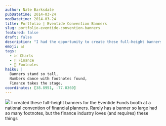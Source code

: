 ```yaml
---
author: Nate Barksdale
pubDatetime: 2014-03-24
modDatetime: 2014-03-24
title: Portfolio | Eventide Convention Banners
slug: portfolio-eventide-convention-banners
featured: false
draft: false
description: "I had the opportunity to create these full-height banners for the Eventide Funds booth at a national convention of financial planners. Rarely has a banner so large had so many footnotes, but the finance industry loves (and requires) these things."
emoji: 📊
tags:
  - 📈 Charts
  - 🏦 Finance
  - 📜 Footnotes
haiku: |
  Banners stand so tall,  
  Numbers dance with footnotes found,  
  Finance takes the stage.
coordinates: [38.8951, -77.0369]
---
```


![](https://www.natebarksdale.com/wp-content/uploads/2014/03/portfolio-eventide.jpg) I created these full-height banners for the Eventide Funds booth at a national convention of financial planners. Rarely has a banner so large had so many footnotes, but the finance industry loves (and requires) these things
